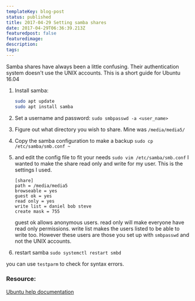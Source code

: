```yaml
---
templateKey: blog-post
status: published
title: 2017-04-29 Setting samba shares
date: 2017-04-29T06:36:39.213Z
featuredpost: false
featuredimage: 
description:
tags:
---
```

Samba shares have always been a little confusing. Their authentication system doesn't use the UNIX accounts.
This is a short guide for Ubuntu 16.04

1. Install samba:
    ```bash
    sudo apt update
    sudo apt install samba
    ```

2. Set a username and password:
`sudo smbpasswd -a <user_name>`

3. Figure out what directory you wish to share.
Mine was `/media/media5/`

4. Copy the samba configuration to make a backup
`sudo cp /etc/samba/smb.conf ~`
5. and edit the config file to fit your needs
`sudo vim /etc/samba/smb.conf`
    I wanted to make the share read only and write for my user. This is the settings I used.
    ```
    [share]
    path = /media/media5
    browseable = yes
    guest ok = yes
    read only = yes
    write list = daniel bob steve
    create mask = 755
    ```
    guest ok allows anonymous users.
    read only will make everyone have read only permissions.
    write list makes the users listed to be able to write too. However these users are those you set 
    up with `smbpasswd` and not the UNIX accounts.

6. restart samba
`sudo systemctl restart smbd`

you can use `testparm` to check for syntax errors.

### Resource:
[Ubuntu help documentation](https://help.ubuntu.com/community/How%20to%20Create%20a%20Network%20Share%20Via%20Samba%20Via%20CLI%20%28Command-line%20interface/Linux%20Terminal%29%20-%20Uncomplicated%2C%20Simple%20and%20Brief%20Way%21)
